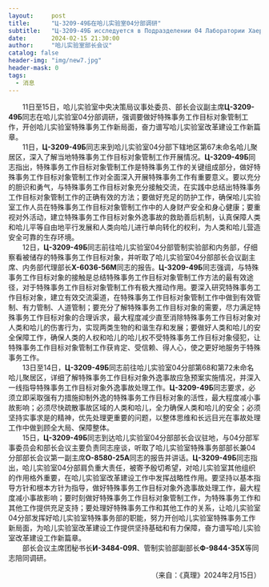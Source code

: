 ```yaml
---
layout:     post
title:      "Ц-3209-49Б在哈儿实验室04分部调研"
subtitle:   "Ц-3209-49Б исследуется в Подразделении 04 Лаборатории Хаера"
date:       2024-02-15 21:30:00
author:     "哈儿实验室部长会议"
catalog: false
header-img: "img/new7.jpg"
header-mask: 0
tags:
  - 消息
---
```


&emsp;&emsp;11日至15日，哈儿实验室中央决策局议事处委员、部长会议副主席**Ц-3209-49Б**同志在哈儿实验室04分部调研，强调要做好特殊事务工作目标对象管制工作，开创哈儿实验室特殊事务工作新局面，奋力谱写哈儿实验室改革建设工作新篇章。  
&emsp;&emsp;11日，**Ц-3209-49Б**同志来到哈儿实验室04分部下辖地区第67未命名哈儿聚居区，深入了解当地特殊事务工作目标对象管制工作开展情况。**Ц-3209-49Б**同志指出，特殊事务工作目标对象管制工作是特殊事务工作的关键组成部分，做好特殊事务工作目标对象管制工作对全面深入开展特殊事务工作有重要意义。要以充分的胆识和勇气，与特殊事务工作目标对象充分接触交流，在实践中总结出特殊事务工作目标对象管制工作的正确有效的方法；要做好充足的防护工作，确保哈儿实验室工作人员在特殊事务工作目标对象管制工作中的人身财产安全和身心健康；要重视对外活动，建立特殊事务工作目标对象外逸事故的救助善后机制，认真保障人类和哈儿平等自由地平行发展和人类向哈儿进行单向转化的权利，为人类和哈儿营造安全可靠的生存环境。  
&emsp;&emsp;12日，**Ц-3209-49Б**同志前往哈儿实验室04分部管制实验部和内务部，仔细察看被储存的特殊事务工作目标对象，并听取了哈儿实验室04分部部长会议副主席、内务部代理部长**Х-6036-56М**同志的报告。**Ц-3209-49Б**同志强调，与特殊事务工作目标对象的接触是总结特殊事务工作目标对象管制工作方法的最有效途径，对于特殊事务工作目标对象管制工作有极大推动作用。要深入研究特殊事务工作目标对象，建立有效交流渠道，在特殊事务工作目标对象管制工作中做到有效管制、有力管制、人道管制；要充分了解特殊事务工作目标对象的需要，尽力满足特殊事务工作目标对象的合理诉求，最大程度减少直至消除特殊事务工作目标对象对人类和哈儿的伤害行为，实现两类生物的和谐生存和发展；要做好人类和哈儿的安全保障工作，确保人类的人权和哈儿的哈儿权不受特殊事务工作目标对象侵犯，让特殊事务工作目标对象管制工作获肯定、受信赖、得人心，使之更好地服务于特殊事务工作。  
&emsp;&emsp;13日至14日，**Ц-3209-49Б**同志前往哈儿实验室04分部第68和第72未命名哈儿聚居区，详细了解特殊事务工作目标对象外逸事故应急预案实施情况，并深入一线指导特殊事务工作目标对象外逸事故处理工作。**Ц-3209-49Б**同志要求，必须立即采取强有力措施抑制外逸的特殊事务工作目标对象的活性，最大程度减小事故影响；必须尽快疏散事故区域的人类和哈儿，全力确保人类和哈儿的安全；必须坚持实事求是的精神，优先处理更重要的问题，以整体思维和长远目光在事故处理工作中做到顾全大局、保障整体。  
&emsp;&emsp;15日，**Ц-3209-49Б**同志到达哈儿实验室04分部部长会议驻地，与04分部军事委员会和部长会议主要负责同志座谈，听取了哈儿实验室特殊事务部部长兼04分部部长会议第一副主席**О-8580-25А**同志的报告并讲话。**Ц-3209-49Б**同志指出，哈儿实验室04分部肩负重大责任，被寄予殷切希望，对哈儿实验室其他组织的作用格外重要，在哈儿实验室改革建设工作中发挥战略性作用。要坚持以基本指导方针和根本方针为指导，做好特殊事务工作目标对象外逸事故处理工作，最大程度减小事故影响；要时刻做好特殊事务工作目标对象管制工作，为特殊事务工作和其他工作提供充足支持；要处理好特殊事务工作和其他工作的关系，让哈儿实验室04分部发挥好哈儿实验室特殊事务部的职能，努力开创哈儿实验室特殊事务工作新局面，为哈儿实验室改革建设工作提供坚持基础和有力保障，奋力谱写哈儿实验室改革建设工作新篇章。  
&emsp;&emsp;部长会议主席团秘书长**И-3484-09Я**、管制实验部副部长**Ф-9844-35Х**等同志陪同调研。
<div style="text-align: right">（来自：《真理》2024年2月15日）</div>